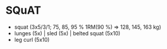 # SQuAT
* squat (3x5/3/1; 75, 85, 95 % 1RM(90 %) => 128, 145, 163 kg)
* lunges (5x) | sled (5x) | belted squat (5x10)
* leg curl (5x10)
